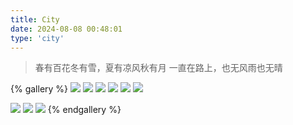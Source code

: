 ```yaml
---
title: City
date: 2024-08-08 00:48:01
type: 'city'
---
```


> 春有百花冬有雪，夏有凉风秋有月
> 一直在路上，也无风雨也无晴

{% gallery %}
![](https://fredq.oss-cn-nanjing.aliyuncs.com/photography/museum1.jpg)
![](https://fredq.oss-cn-nanjing.aliyuncs.com/photography/museum2.jpg)
![](https://fredq.oss-cn-nanjing.aliyuncs.com/photography/museum3.jpg)
![](https://fredq.oss-cn-nanjing.aliyuncs.com/photography/museum4.jpg)
![](https://fredq.oss-cn-nanjing.aliyuncs.com/photography/art1.jpg)
![](https://fredq.oss-cn-nanjing.aliyuncs.com/photography/art2.jpg)

![](https://fredq.oss-cn-nanjing.aliyuncs.com/photography/gl2.jpg)
![](https://fredq.oss-cn-nanjing.aliyuncs.com/photography/gl3.jpg)
![](https://fredq.oss-cn-nanjing.aliyuncs.com/photography/gl1.jpg)
{% endgallery %}

<!-- 
<img src="https://fredq.oss-cn-nanjing.aliyuncs.com/photography/museum1.jpg">
<img src="https://fredq.oss-cn-nanjing.aliyuncs.com/photography/museum2.jpg">
<img src="https://fredq.oss-cn-nanjing.aliyuncs.com/photography/museum3.jpg">
<img src="https://fredq.oss-cn-nanjing.aliyuncs.com/photography/museum4.jpg">
<img src="https://fredq.oss-cn-nanjing.aliyuncs.com/photography/art1.jpg">
<img src="https://fredq.oss-cn-nanjing.aliyuncs.com/photography/art2.jpg">
<br>
<img src="https://fredq.oss-cn-nanjing.aliyuncs.com/photography/gl2.jpg">
<img src="https://fredq.oss-cn-nanjing.aliyuncs.com/photography/gl3.jpg">
<img src="https://fredq.oss-cn-nanjing.aliyuncs.com/photography/gl1.jpg">
<br>
<img src="https://fredq.oss-cn-nanjing.aliyuncs.com/photography/sh1.jpg">
<img src="https://fredq.oss-cn-nanjing.aliyuncs.com/photography/sh2.jpg">
<img src="https://fredq.oss-cn-nanjing.aliyuncs.com/photography/sh3.jpg">
<img src="https://fredq.oss-cn-nanjing.aliyuncs.com/photography/sh4.jpg">
<br>
<img src="https://fredq.oss-cn-nanjing.aliyuncs.com/photography/nj2.jpg">
<img src="https://fredq.oss-cn-nanjing.aliyuncs.com/photography/nj3.jpg">
<img src="https://fredq.oss-cn-nanjing.aliyuncs.com/photography/nj1.jpg">
<img src="https://fredq.oss-cn-nanjing.aliyuncs.com/photography/nju2.png">
<br> -->
